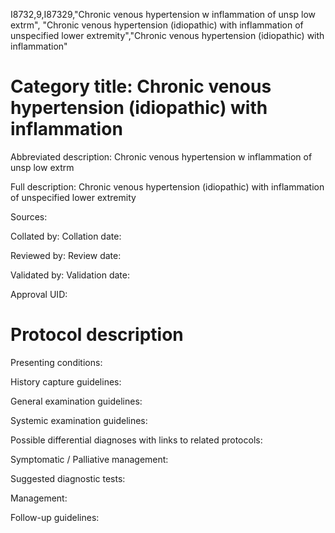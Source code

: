 I8732,9,I87329,"Chronic venous hypertension w inflammation of unsp low extrm", "Chronic venous hypertension (idiopathic) with inflammation of unspecified lower extremity","Chronic venous hypertension (idiopathic) with inflammation"
# Category title: Chronic venous hypertension (idiopathic) with inflammation

Abbreviated description: Chronic venous hypertension w inflammation of unsp low extrm

Full description: Chronic venous hypertension (idiopathic) with inflammation of unspecified lower extremity

Sources:

Collated by:
Collation date:

Reviewed by:
Review date:

Validated by:
Validation date:

Approval UID:

# Protocol description

Presenting conditions:

History capture guidelines:

General examination guidelines:

Systemic examination guidelines:

Possible differential diagnoses with links to related protocols:

Symptomatic / Palliative management:

Suggested diagnostic tests:

Management:

Follow-up guidelines:
